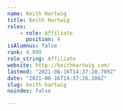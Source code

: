 ```yaml
---
name: Keith Hartwig
title: Keith Hartwig
roles:
    - role: Affiliate
      position: 4
isAlumnus: false
rank: 4.999
role_string: Affiliate
website: http://keithhartwig.com/
lastmod: "2021-08-16T14:37:28.709Z"
date: "2021-08-16T14:37:26.106Z"
slug: keith-hartwig
noindex: false

---
```

